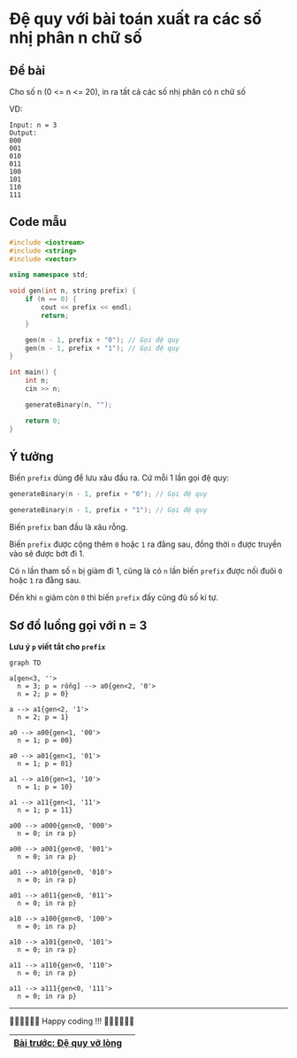 Đệ quy với bài toán xuất ra các số nhị phân n chữ số
======================

Đề bài
-----------------
Cho số n (0 <= n <= 20), in ra tất cả các số nhị phân có n chữ số 

VD:

```
Input: n = 3
Output:
000
001
010
011
100
101
110
111
```

Code mẫu 
----

```cpp
#include <iostream>
#include <string>
#include <vector>

using namespace std;

void gen(int n, string prefix) {
    if (n == 0) {
        cout << prefix << endl;
        return;
    }

    gen(n - 1, prefix + "0"); // Gọi đệ quy
    gen(n - 1, prefix + "1"); // Gọi đệ quy
}

int main() {
    int n;
    cin >> n;

    generateBinary(n, "");

    return 0;
}
```

Ý tưởng 
-----
Biến `prefix` dùng để lưu xâu đầu ra. Cứ mỗi 1 lần gọi đệ quy:

```cpp
generateBinary(n - 1, prefix + "0"); // Gọi đệ quy
```

```cpp
generateBinary(n - 1, prefix + "1"); // Gọi đệ quy
```
Biến `prefix` ban đầu là xâu rỗng.

Biến `prefix` được cộng thêm `0` hoặc `1` ra đằng sau, đồng thời `n` được truyền vào sẽ được bớt đi 1.

Có `n` lần tham số `n` bị giảm đi 1, cũng là có `n` lần biến `prefix` được nối đuôi `0` hoặc `1` ra đằng sau.

Đến khi `n` giảm còn `0` thì biến `prefix` đấy cũng đủ số kí tự.

Sơ đồ luồng gọi với n = 3
-------
**Lưu ý `p` viết tắt cho `prefix`**


```mermaid
graph TD

a[gen<3, ''>
  n = 3; p = rỗng] --> a0{gen<2, '0'>
  n = 2; p = 0}

a --> a1{gen<2, '1'>
  n = 2; p = 1}

a0 --> a00{gen<1, '00'>
  n = 1; p = 00}

a0 --> a01{gen<1, '01'>
  n = 1; p = 01}

a1 --> a10{gen<1, '10'>
  n = 1; p = 10}

a1 --> a11{gen<1, '11'>
  n = 1; p = 11}

a00 --> a000{gen<0, '000'>
  n = 0; in ra p}

a00 --> a001{gen<0, '001'>
  n = 0; in ra p}

a01 --> a010{gen<0, '010'>
  n = 0; in ra p}

a01 --> a011{gen<0, '011'>
  n = 0; in ra p}

a10 --> a100{gen<0, '100'>
  n = 0; in ra p}

a10 --> a101{gen<0, '101'>
  n = 0; in ra p}

a11 --> a110{gen<0, '110'>
  n = 0; in ra p}

a11 --> a111{gen<0, '111'>
  n = 0; in ra p}

```


* * *

🧑‍💻🧑‍💻🧑‍💻 Happy coding !!! 🧑‍💻🧑‍💻🧑‍💻

| [Bài trước: Đệ quy vỡ lòng](part6.md)  | |
| ------------- | ------------- |

